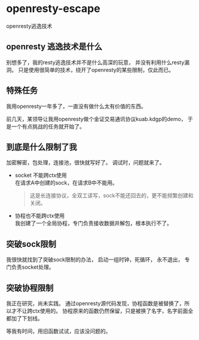 # openresty-escape
openresty逃逸技术

## openresty 逃逸技术是什么
别想多了，我的resty逃逸技术并不是什么高深的玩意， 并没有利用什么resty漏洞。
只是使用很简单的技术，绕开了openresty的某些限制，仅此而已。

## 特殊任务
我用openresty一年多了，一直没有做什么太有价值的东西。 

前几天，某领导让我用openresty做个金证交易通讯协议kuab.kdgp的demo， 于是一个有点挑战的任务就开始了。

## 到底是什么限制了我
加密解密，包处理，连接池，很快就写好了。 调试时，问题就来了。

- socket 不能跨ctx使用  
  在请求A中创建的sock，在请求B中不能用。 
  >这是长连接协议，全双工读写，sock不能还回去的，更不能频繁创建和关闭。
- 协程也不能跨ctx使用  
  我创建了一个全局协程，专门负责接收数据并解包，根本执行不了。
  
## 突破sock限制
我很快就找到了突破sock限制的办法， 启动一组时钟，死循环， 永不退出， 专门负责socket处理。

## 突破协程限制
我正在研究，尚未实践。 通过openresty源代码发现，协程函数是被替换了，所以才不让跨ctx使用的。
协程原来的函数仍然保留，只是被换了名字，名字前面全都加了下划线。

等我有时间，用旧函数试试，应该没问题的。
